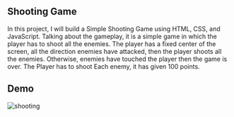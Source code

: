 ## Shooting Game

 In this project, I will build a Simple Shooting Game using HTML, CSS, and JavaScript.  Talking about the gameplay, it is a simple game in which the player has 
 to shoot all the enemies. The player has a fixed center of the screen, all the direction enemies have attacked, then the player shoots all the enemies. 
 Otherwise, enemies have touched the player then the game is over.  The Player has to shoot Each enemy, it has given 100 points.
 
 ## Demo
 
 
![shooting](https://user-images.githubusercontent.com/67471717/120102388-59a9ec80-c168-11eb-8b09-b8fb7182fb97.gif)
